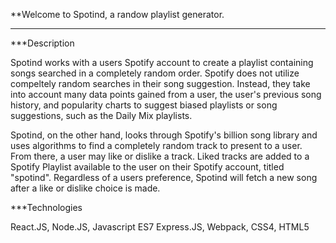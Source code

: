 **Welcome to Spotind, a randow playlist generator. 

***

***Description

Spotind works with a users Spotify account to create a playlist containing songs searched in a completely random order. Spotify does not utilize compeltely random 
searches in their song suggestion. Instead, they take into account many data points gained from a user, the user's previous song history, and popularity charts
to suggest biased playlists or song suggestions, such as the Daily Mix playlists.

Spotind, on the other hand, looks through Spotify's billion song library and uses algorithms to find a completely random track to present to a user. From there, 
a user may like or dislike a track. Liked tracks are added to a Spotify Playlist available to the user on their Spotify account, titled "spotind". Regardless of a users
preference, Spotind will fetch a new song after a like or dislike choice is made. 

***Technologies


React.JS, Node.JS, Javascript ES7 Express.JS, Webpack, CSS4, HTML5


